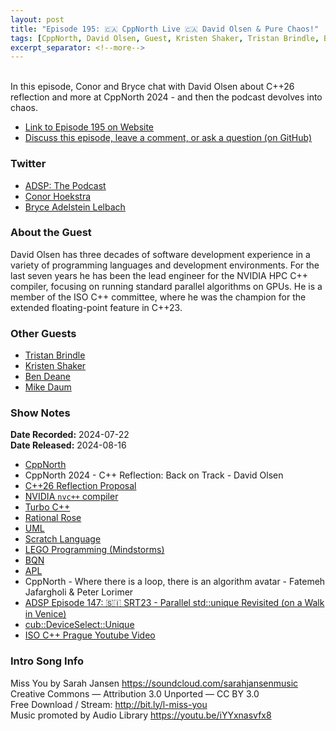 ```yaml
---
layout: post
title: "Episode 195: 🇨🇦 CppNorth Live 🇨🇦 David Olsen & Pure Chaos!"
tags: [CppNorth, David Olsen, Guest, Kristen Shaker, Tristan Brindle, Ben Deane]
excerpt_separator: <!--more-->
---
```



<br>In this episode, Conor and Bryce chat with David Olsen about C++26 reflection and more at CppNorth 2024 - and then the podcast devolves into chaos.

<!--more-->

* [Link to Episode 195 on Website](https://adspthepodcast.com/2024/08/16/Episode-195.html)
* [Discuss this episode, leave a comment, or ask a question (on GitHub)](https://github.com/codereport/adsp2/discussions/94)

### Twitter
 
* [ADSP: The Podcast](https://twitter.com/adspthepodcast)
* [Conor Hoekstra](https://twitter.com/code_report)
* [Bryce Adelstein Lelbach](https://twitter.com/blelbach)

### About the Guest

David Olsen has three decades of software development experience in a variety of programming languages and development environments. For the last seven years he has been the lead engineer for the NVIDIA HPC C++ compiler, focusing on running standard parallel algorithms on GPUs. He is a member of the ISO C++ committee, where he was the champion for the extended floating-point feature in C++23.

### Other Guests

* [Tristan Brindle](https://twitter.com/tristanbrindle)
* [Kristen Shaker](https://www.linkedin.com/in/kristenshaker/)
* [Ben Deane](https://twitter.com/ben_deane)
* [Mike Daum](https://x.com/mikedaum)

### Show Notes

**Date Recorded:** 2024-07-22 <br>
**Date Released:** 2024-08-16

* [CppNorth](https://cppnorth.ca/)
* CppNorth 2024 - C++ Reflection: Back on Track - David Olsen
* [C++26 Reflection Proposal](https://wg21.link/p2996)
* [NVIDIA `nvc++` compiler](https://docs.nvidia.com/hpc-sdk//index.html)
* [Turbo C++](https://en.wikipedia.org/wiki/Turbo_C%2B%2B)
* [Rational Rose](https://en.wikipedia.org/wiki/IBM_Rational_Rose)
* [UML](https://en.wikipedia.org/wiki/Unified_Modeling_Language)
* [Scratch Language](https://en.wikipedia.org/wiki/Scratch_(programming_language))
* [LEGO Programming (Mindstorms)](https://www.lego.com/en-gb/themes/mindstorms/learntoprogram)
* [BQN](https://mlochbaum.github.io/BQN/)
* [APL](https://aplwiki.com/wiki/Running_APL)
* CppNorth - Where there is a loop, there is an algorithm avatar - Fatemeh Jafargholi & Peter Lorimer
* [ADSP Episode 147: 🇸🇮 SRT23 - Parallel std::unique Revisited (on a Walk in Venice)](https://adspthepodcast.com/2023/09/15/Episode-147.html)
* [cub::DeviceSelect::Unique](https://nvidia.github.io/cccl/cub/api/structcub_1_1DeviceSelect.html)
* [ISO C++ Prague Youtube Video](https://www.youtube.com/watch?v=AvPiGstxV_g)

### Intro Song Info
 
Miss You by Sarah Jansen https://soundcloud.com/sarahjansenmusic<br>
Creative Commons — Attribution 3.0 Unported — CC BY 3.0<br>
Free Download / Stream: http://bit.ly/l-miss-you<br>
Music promoted by Audio Library https://youtu.be/iYYxnasvfx8<br>
